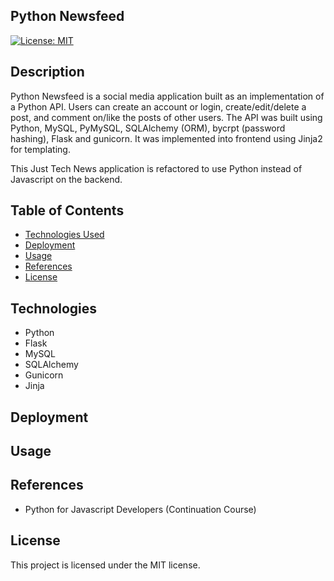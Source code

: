 ## Python Newsfeed

[![License: MIT](https://img.shields.io/badge/License-MIT-yellow.svg)](https://opensource.org/licenses/MIT)

## Description

Python Newsfeed is a social media application built as an implementation of a Python API.  Users can create an account or login, create/edit/delete a post, and comment on/like the posts of other users.  The API was built using Python, MySQL, PyMySQL, SQLAlchemy (ORM), bycrpt (password hashing), Flask and gunicorn.  It was implemented into frontend using Jinja2 for templating.

This Just Tech News application is refactored to use Python instead of Javascript on the backend.

## Table of Contents

- [Technologies Used](#technologies-used)
- [Deployment](#deployment)
- [Usage](#usage)
- [References](#references)
- [License](#license)

## Technologies

*   Python
*   Flask
*   MySQL
*   SQLAlchemy
*   Gunicorn
*   Jinja

## Deployment

## Usage

## References
* Python for Javascript Developers (Continuation Course)

## License

This project is licensed under the MIT license.